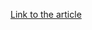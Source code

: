 [Link to the article](https://www.zscaler.com/blogs/security-research/statc-stealer-decoding-elusive-malware-threat)

